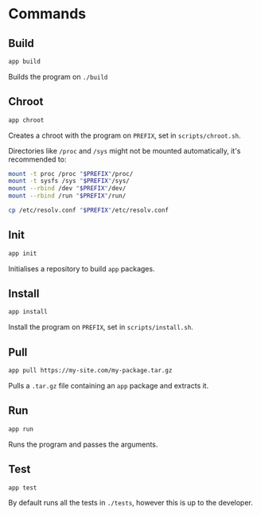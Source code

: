 # Commands

## Build

```bash
app build
```

Builds the program on `./build`

## Chroot

```bash
app chroot
```

Creates a chroot with the program on `PREFIX`, set in `scripts/chroot.sh`.

Directories like `/proc` and `/sys` might not be mounted automatically, it's
recommended to:

```bash
mount -t proc /proc "$PREFIX"/proc/
mount -t sysfs /sys "$PREFIX"/sys/
mount --rbind /dev "$PREFIX"/dev/
mount --rbind /run "$PREFIX"/run/

cp /etc/resolv.conf "$PREFIX"/etc/resolv.conf
```

## Init

```bash
app init
```

Initialises a repository to build `app` packages.


## Install

```bash
app install
```

Install the program on `PREFIX`, set in `scripts/install.sh`.

## Pull

```bash
app pull https://my-site.com/my-package.tar.gz
```

Pulls a `.tar.gz` file containing an `app` package and extracts it.

## Run

```bash
app run
```

Runs the program and passes the arguments.

## Test

```bash
app test
```

By default runs all the tests in `./tests`, however this is up to the developer.




